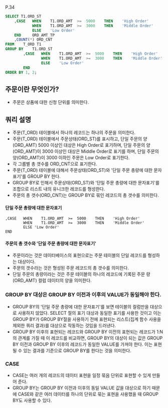 P.34

```sql
SELECT T1.ORD_ST
    ,CASE	WHEN	T1.ORD_AMT	>=	5000	THEN	'High Order'
            WHEN	T1.ORD_AMT	>=	3000	THEN	'Middle Order'
            ELSE    'Low Order'
    END     ORD_AMT_TP
    ,COUNT(*) ORD_CNT
FROM    T_ORD T1
GROUP BY    T1.ORD_ST
        ,CASE	WHEN	T1.ORD_AMT	>=	5000	THEN	'High Order'
                WHEN	T1.ORD_AMT	>=	3000	THEN	'Middle Order'
                ELSE    'Low Order'
        END
ORDER BY 1, 2;
```

## 주문이란 무엇인가?
- 주문은 상품에 대한 신청 단위를 의미한다.

## 쿼리 설명
- 주문(T_ORD) 테이블에서 하나의 레코드는 하나의 주문을 의미한다.
- 주문(T_ORD) 테이블에서 주문상태(ORD_ST)를 표시하고, 단일 주문의 양(ORD_AMT) 5000 이상인 대상은 High Order로 표기하며, 단일 주문의 양(ORD_AMT)이 3000 이상인 대상은 Middle Order로 표기를 하며, 단일 주문의 양(ORD_AMT)이 3000 이하인 주문은 Low Order로 표기한다.
- 각 그룹별 총 갯수를 ORD_CNT으로 표기한다.
- 주문(T_ORD) 테이블에 대해서 주문상태(ORD_ST)와 '단일 주문 총량에 대한 문자표기'를 GROUP BY 한다.
- GROUP BY로 인해서 주문상태(ORD_ST)와 '단일 주문 총량에 대한 문자표기'를 조합으로 리스트 내의 유니크한 레코드를 형성한다.
- 주문의 총 갯수(ORD_CNT)는 GROUP BY로 묶인 레코드의 총 갯수를 의미한다.

#### 단일 주문 총량에 대한 문자표기
```
,CASE	WHEN	T1.ORD_AMT	>=	5000	THEN	'High Order'
        WHEN	T1.ORD_AMT	>=	3000	THEN	'Middle Order'
        ELSE 'Low Order'
END
```

#### 주문의 총 갯수와 '단일 주문 총량에 대한 문자표기'
- 주문이라는 것은 데이터베이스의 표현으로는 주문 테이블의 단일 레코드를 형성하는 대상이다.
- 주문의 갯수라는 것은 형성된 주문 레코드의 총 갯수를 의미한다.
- 단일 주문의 총량이라는 것은 주문 테이블의 하나의 레코드에 기록된 주문 량(ORD_AMT) 컬럼 데이터의 양을 의미한다.

### GROUP BY 대상은 GROUP BY 이전과 이후의 VALUE가 동일해야 한다.
- GROUP BY의 '단일 주문 총량에 대한 문자표기'를 보면 테이블의 컬럼만을 대상으로 사용하지 않았다. SELECT 절의 표기 대상과 동일한 표기를 사용한 것이고 이는 GROUP BY가 GROUP BY절을 사용하기 전에 표현되는 리스트(집계 함수 사용을 제외한 쿼리 결과)를 대상으로 작동하는 것임을 드러낸다.
- GROUP BY 이후의 표현되는 레코드와 GROUP BY 이전의 표현되는 레코드가 1:N의 관계를 가질 때 이 레코드를 비교하면, GROUP BY의 대상이 되는 값은 GROUP BY 이전과 GROUP BY 이후의 레코드가 동일한 VALUE를 가져야 한다. 이는 표현될 수 있는 결과를 기준으로 GROUP BY를 한다는 것을 의미한다.


### CASE
- CASE는 여러 개의 레코드의 데이터 표현을 일정 묶음 단위로 표현할 수 있게 만들어 준다.
- GROUP BY는 GROUP BY 이전과 이후의 동일 VALUE 값을 대상으로 하기 때문에 CASE와 같은 여러 데이터를 하나의 단위로 묶는 표현을 사용했을 때 GROUP BY도 사용할 수 있다.
